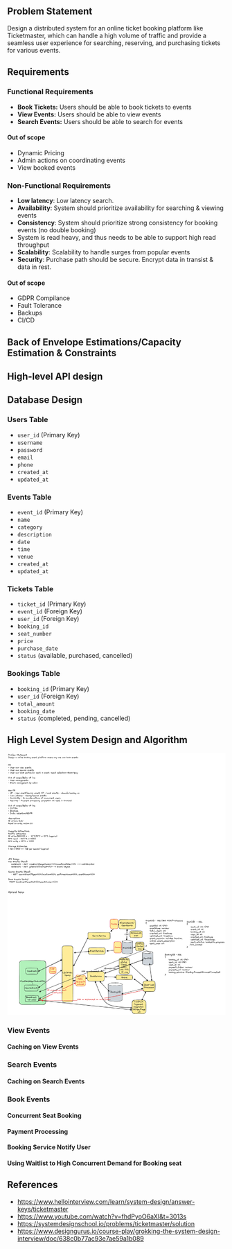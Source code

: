 ## Problem Statement
Design a distributed system for an online ticket booking platform like Ticketmaster, which can handle a high volume of traffic and provide a seamless user experience for searching, reserving, and purchasing tickets for various events.

## Requirements
### Functional Requirements
* **Book Tickets:** Users should be able to book tickets to events
* **View Events:** Users should be able to view events
* **Search Events:** Users should be able to search for events

#### Out of scope
* Dynamic Pricing
* Admin actions on coordinating events
* View booked events

### Non-Functional Requirements
* **Low latency**: Low latency search.
* **Availability**: System should prioritize availability for searching & viewing events
* **Consistency**: System should prioritize strong consistency for booking events (no double booking) 
* System is read heavy, and thus needs to be able to support high read throughput
* **Scalability**: Scalability to handle surges from popular events
* **Security**: Purchase path should be secure. Encrypt data in transist & data in rest.

#### Out of scope
* GDPR Compilance
* Fault Tolerance
* Backups
* CI/CD



## Back of Envelope Estimations/Capacity Estimation & Constraints
## High-level API design 
## Database Design
### Users Table
- `user_id` (Primary Key)
- `username`
- `password`
- `email`
- `phone`
- `created_at`
- `updated_at`

### Events Table
- `event_id` (Primary Key)
- `name`
- `category`
- `description`
- `date`
- `time`
- `venue`
- `created_at`
- `updated_at`

### Tickets Table
- `ticket_id` (Primary Key)
- `event_id` (Foreign Key)
- `user_id` (Foreign Key)
- `booking_id`
- `seat_number`
- `price`
- `purchase_date`
- `status` (available, purchased, cancelled)

### Bookings Table
- `booking_id` (Primary Key)
- `user_id` (Foreign Key)
- `total_amount`
- `booking_date`
- `status` (completed, pending, cancelled)
## High Level System Design and Algorithm

![](../resources/problems/ticketmaster/ticketmaster.png)

### View Events
#### Caching on View Events

### Search Events
#### Caching on Search Events

### Book Events
#### Concurrent Seat Booking
#### Payment Processing
#### Booking Service Notify User
#### Using Waitlist to High Concurrent Demand for Booking seat

## References
* https://www.hellointerview.com/learn/system-design/answer-keys/ticketmaster
* https://www.youtube.com/watch?v=fhdPyoO6aXI&t=3013s
* https://systemdesignschool.io/problems/ticketmaster/solution
* https://www.designgurus.io/course-play/grokking-the-system-design-interview/doc/638c0b77ac93e7ae59a1b089